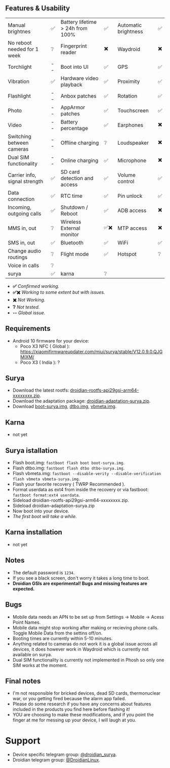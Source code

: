 ## Features & Usability

|                               	|    	|                                  	|    	|                      	|   	|
|-------------------------------	|----	|----------------------------------	|----	|----------------------	|---	|
| Manual brightnes              	|  ✅ 	| Battery lifetime > 24h from 100% 	|  ✅ 	| Automatic brightness  |  ✅ 	|
| No reboot needed for 1 week      	|  ❔	| Fingerprint reader  	                |  ✖️ 	| Waydroid		|  ✖️	|
| Torchlight                    	|  --	| Boot into UI                     	|  ✅ 	| GPS                 	|  ✅ 	|
| Vibration                     	|  ✅ 	| Hardware video playback          	|  ✅ 	| Proximity          	|  ✅ 	|
| Flashlight                    	|  --	| Anbox patches                    	|  ✅ 	| Rotation            	|  ✅ 	|
| Photo                         	|  --	| AppArmor patches                 	|  ✅ 	| Touchscreen          	|  ✅ 	|
| Video                         	|  --	| Battery percentage               	|  ✅ 	| Earphones           	|  ✖️ 	|
| Switching between cameras     	|  --	| Offline charging                 	|  ❔	| Loudspeaker          	|  ✖️ 	|
| Dual SIM functionality        	|  -- 	| Online charging                  	|  ✅ 	| Microphone          	|  ✖️ 	|
| Carrier info, signal strength 	|  ✅ 	| SD card detection and access     	|  ✅ 	| Volume control       	|  ✅ 	|
| Data connection               	|  ✅ 	| RTC time                         	|  ✅ 	| Pin unlock           	|  ✅ 	|
| Incoming, outgoing calls      	|  ✅ 	| Shutdown / Reboot                	|  ✅ 	| ADB access          	|  ✖️ 	|
| MMS in, out                   	|  ❔ 	| Wireless External monitor        	|  ✅✖️ 	| MTP access           	|  ✖️ 	|
| SMS in, out                    	|  ✅ 	| Bluetooth                        	|  ✅ 	| WiFi			|  ✅	|
| Change audio routings          	|  ❔	| Flight mode                      	|  ✅ 	| Hotspot		|  ❔	|
| Voice in calls                	|  ❔ 	|
| surya                           |  ✅  | karna                            | ❔ |

- **✅** *Confirmed working.*
- **✅✖️** *Working to some extent but with issues.*
- **✖️** *Not Working.*
- **❔** *Not tested.*
- **--** *Global issue.*

## Requirements
- Android 10 firmware for your device:
  - Poco X3 NFC ( Global ): https://xiaomifirmwareupdater.com/miui/surya/stable/V12.0.9.0.QJGMIXM/
  - Poco X3 ( India ): ?

## Surya
- Download the latest rootfs:  [droidian-rootfs-api29gsi-arm64-xxxxxxxx.zip](https://github.com/droidian-images/rootfs-api29gsi-all/releases).
- Download the adaptation package: [droidian-adaptation-surya.zip](https://bardia.tech/surya/droidian-adaptation-surya.zip).
- Download [boot-surya.img](https://bardia.tech/surya/boot-surya.img), [dtbo.img](https://bardia.tech/surya/dtbo-surya.img), [vbmeta.img](https://bardia.tech/surya/vbmeta-surya.img).

## Karna
- not yet

## Surya istallation
- Flash boot.img: `fastboot flash boot boot-surya.img`.
- Flash dtbo.img: `fastboot flash dtbo dtbo-surya.img`.
- Flash vbmeta.img: `fastboot --disable-verity --disable-verification flash vbmeta vbmeta-surya.img`.
- Flash your favorite recovery ( TWRP Recommended ).
- Format userdata as ext4 from inside the recovery or via fastboot: `fastboot format:ext4 userdata`.
- Sideload droidian-rootfs-api29gsi-arm64-xxxxxxxx.zip.
- Sideload droidian-adaptation-surya.zip
- Now boot into your device.
- *The first boot will take a while.*

## Karna installation
- not yet

## Notes
- The default password is `1234`.
- If you see a black screen, don't worry it takes a long time to boot.
- **Droidian GSIs are experimental! Bugs and missing features are expected.**

## Bugs
- Mobile data needs an APN to be set up from Settings -> Mobile -> Acess Point Names.
- Mobile data might stop working after making or recieving phone calls. Toggle Mobile Data from the settins off/on.
- Booting times are currently within 5-10 minutes. 
- Anything related to cameras do not work it is a global issue across all devices, it does however work in Waydroid which is currently not available on surya.
- Dual SIM functionality is currently not implemented in Phosh so only one SIM works at the moment.

## Final notes
- I'm not responsible for bricked devices, dead SD cards, thermonuclear war, or you getting fired because the alarm app failed.
- Please do some research if you have any concerns about features included in the products you find here before flashing it!
- YOU are choosing to make these modifications, and if you point the finger at me for messing up your device, I will laugh at you.

# Support
- Device specific telegram group: [@droidian_surya](https://t.me/droidian_surya).
- Droidian telegram group: [@DroidianLinux](https://t.me/DroidianLinux).

